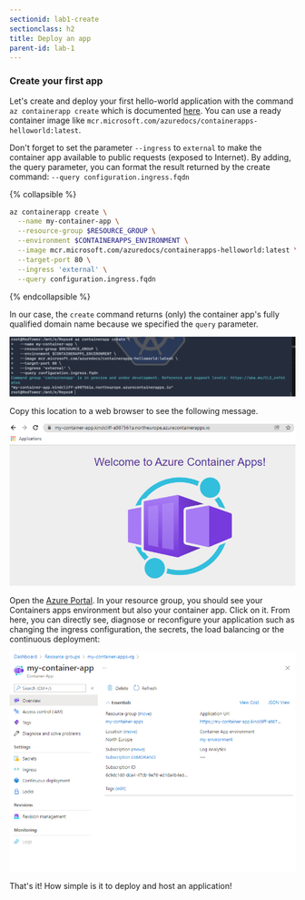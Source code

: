```yaml
---
sectionid: lab1-create
sectionclass: h2
title: Deploy an app
parent-id: lab-1
---
```



### Create your first app

Let's create and deploy your first hello-world application with the command `az containerapp create` which is documented [here](https://docs.microsoft.com/fr-fr/cli/azure/container). You can use a ready container image like `mcr.microsoft.com/azuredocs/containerapps-helloworld:latest`.

Don't forget to set the parameter `--ingress` to `external` to make the container app available to public requests (exposed to Internet). By adding, the query parameter, you can format the result returned by the create command: `--query configuration.ingress.fqdn`

{% collapsible %}

``` bash
az containerapp create \
  --name my-container-app \
  --resource-group $RESOURCE_GROUP \
  --environment $CONTAINERAPPS_ENVIRONMENT \
  --image mcr.microsoft.com/azuredocs/containerapps-helloworld:latest \
  --target-port 80 \
  --ingress 'external' \
  --query configuration.ingress.fqdn
```

{% endcollapsible %}

In our case, the `create` command returns (only) the container app's fully qualified domain name because we specified the `query` parameter.

![Create an with the console](/media/lab1/create-app.png)

Copy this location to a web browser to see the following message.

![Running app](/media/lab1/running-app.png)

Open the [Azure Portal](https://portal.azure.com). In your resource group, you should see your Containers apps environment but also your container app. Click on it.
From here, you can directly see, diagnose or reconfigure your application such as changing the ingress configuration, the secrets, the load balancing or the continuous deployment:

![App in Azure](/media/lab1/created-app-in-azure.png)

That's it! How simple is it to deploy and host an application!
